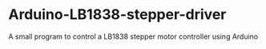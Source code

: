 # Arduino-LB1838-stepper-driver
A small program to control a LB1838 stepper motor controller using Arduino
